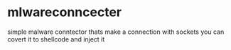 # mlwareconncecter 
simple malware conntector  thats make a connection with sockets
you can covert it to shellcode and inject it 
